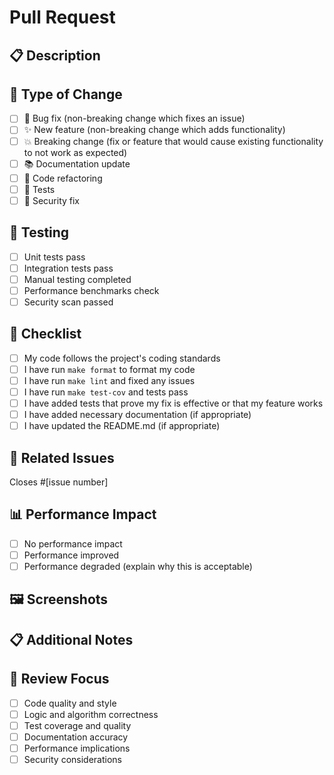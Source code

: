 # Pull Request

## 📋 Description

<!-- Provide a clear and concise description of your changes -->

## 🔄 Type of Change

- [ ] 🐛 Bug fix (non-breaking change which fixes an issue)
- [ ] ✨ New feature (non-breaking change which adds functionality)
- [ ] 💥 Breaking change (fix or feature that would cause existing functionality to not work as expected)
- [ ] 📚 Documentation update
- [ ] 🔧 Code refactoring
- [ ] 🧪 Tests
- [ ] 🔐 Security fix

## 🧪 Testing

<!-- Describe the tests you ran and their results -->

- [ ] Unit tests pass
- [ ] Integration tests pass
- [ ] Manual testing completed
- [ ] Performance benchmarks check
- [ ] Security scan passed

## 📝 Checklist

<!-- Go over all the following points, and put an `x` in all the boxes that apply -->

- [ ] My code follows the project's coding standards
- [ ] I have run `make format` to format my code
- [ ] I have run `make lint` and fixed any issues
- [ ] I have run `make test-cov` and tests pass
- [ ] I have added tests that prove my fix is effective or that my feature works
- [ ] I have added necessary documentation (if appropriate)
- [ ] I have updated the README.md (if appropriate)

## 🔗 Related Issues

<!-- Link any related issues -->

Closes #[issue number]

## 📊 Performance Impact

<!-- If your changes affect performance, describe the impact -->

- [ ] No performance impact
- [ ] Performance improved
- [ ] Performance degraded (explain why this is acceptable)

## 🖼️ Screenshots

<!-- Add screenshots if your changes affect the UI -->

## 📋 Additional Notes

<!-- Any additional information that would be helpful for reviewers -->

## 🎯 Review Focus

<!-- What should reviewers focus on? -->

- [ ] Code quality and style
- [ ] Logic and algorithm correctness
- [ ] Test coverage and quality
- [ ] Documentation accuracy
- [ ] Performance implications
- [ ] Security considerations